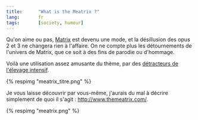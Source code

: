```yaml
---
title:      "What is the Meatrix ?"
lang:       fr
tags:       [society, humour]
---
```


Qu'on aime ou pas, [Matrix](http://whatisthematrix.warnerbros.com/) est devenu une mode, et la désillusion des opus 2 et 3 ne changera rien à l'affaire. On ne compte plus les détournements de l'univers de Matrix, que ce soit à des fins de parodie ou d'hommage.

Voilà une utilisation assez amusante du thème, par des [détracteurs de l'élevage intensif](http://www.bancruelfarms.org/).

{% respimg "meatrix_titre.png" %}

Je vous laisse découvrir par vous-même, j'aurais du mal à décrire simplement de quoi il s'agit : <http://www.themeatrix.com/>.

{% respimg "meatrix.png" %}

